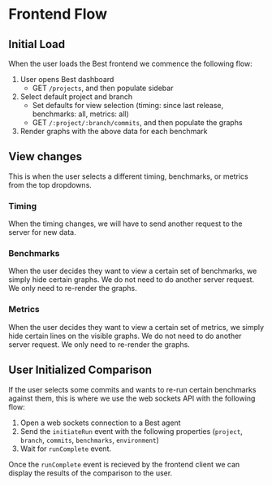 # Frontend Flow

## Initial Load
When the user loads the Best frontend we commence the following flow:
1. User opens Best dashboard
    - GET `/projects`, and then populate sidebar
2. Select default project and branch
    - Set defaults for view selection (timing: since last release, benchmarks: all, metrics: all)
    - GET `/:project/:branch/commits`, and then populate the graphs
3. Render graphs with the above data for each benchmark

## View changes
This is when the user selects a different timing, benchmarks, or metrics from the top dropdowns.

### Timing
When the timing changes, we will have to send another request to the server for new data.

### Benchmarks
When the user decides they want to view a certain set of benchmarks, we simply hide certain graphs. We do not need to do another server request. We only need to re-render the graphs.

### Metrics
When the user decides they want to view a certain set of metrics, we simply hide certain lines on the visible graphs. We do not need to do another server request. We only need to re-render the graphs.

## User Initialized Comparison
If the user selects some commits and wants to re-run certain benchmarks against them, this is where we use the web sockets API with the following flow:
1. Open a web sockets connection to a Best agent
2. Send the `initiateRun` event with the following properties (`project`, `branch`, `commits`, `benchmarks`, `environment`)
3. Wait for `runComplete` event.

Once the `runComplete` event is recieved by the frontend client we can display the results of the comparison to the user.